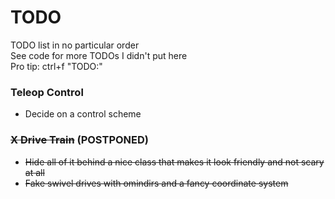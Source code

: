 # TODO
TODO list in no particular order
<br/>See code for more TODOs I didn't put here
<br/>Pro tip: ctrl+f "TODO:"
### Teleop Control
- Decide on a control scheme
### ~~X Drive Train~~ (POSTPONED)
- ~~Hide all of it behind a nice class that makes it look friendly and not scary at all~~
- ~~Fake swivel drives with omindirs and a fancy coordinate system~~
